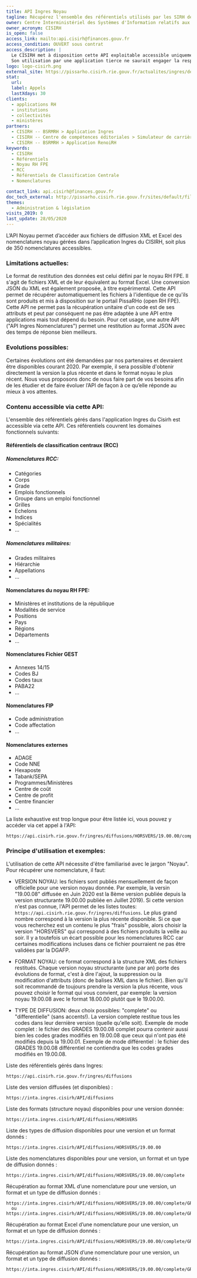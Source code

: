 ```yaml
---
title: API Ingres Noyau
tagline: Récupérez l'ensemble des référentiels utilisés par les SIRH de la Fonction Publique d'Etat au format "Noyau RH FPE"
owner: Centre Interministériel des Systèmes d'Information relatifs aux Ressources Humaines
owner_acronym: CISIRH
is_open: false
access_link: mailto:api.cisirh@finances.gouv.fr
access_condition: OUVERT sous contrat
access_description: |
  Le CISIRH met à disposition cette API exploitable accessible uniquement par les ministères ou institutions ayant accès au Réseau Interministériel de l'Etat (RIE).
  Son utilisation par une application tierce ne saurait engager la responsabilité du CISIRH, par exemple, en termes de disponibilité.
logo: logo-cisirh.png
external_site: https://pissarho.cisirh.rie.gouv.fr/actualites/ingres/deploiement-de-deux-api-sur-lapplication-ingres
stat:
  url:
  label: Appels
  lastXdays: 30
clients:
  - applications RH
  - institutions
  - collectivités
  - ministères
partners:
  - CISIRH -- BSRMRH > Application Ingres
  - CISIRH -- Centre de compétences éditoriales > Simulateur de carrière
  - CISIRH -- BSRMRH > Application RenoiRH
keywords:
  - CISIRH
  - Référentiels
  - Noyau RH FPE
  - RCC
  - Référentiels de Classification Centrale
  - Nomenclatures

contact_link: api.cisirh@finances.gouv.fr
doc_tech_external: http://pissarho.cisirh.rie.gouv.fr/sites/default/files/2019-10/INGRES-PIL-API%20Diffusions%20Ingres_%20%280_2%29_0.pptx
themes:
  - Administration & législation
visits_2019: 0
last_update: 28/05/2020
---
```


L’API Noyau permet d’accéder aux fichiers de diffusion XML et Excel des nomenclatures noyau gérées dans l’application Ingres du CISIRH, soit plus de 350 nomenclatures accessibles.

### Limitations actuelles:

Le format de restitution des données est celui défini par le noyau RH FPE. Il s'agit de fichiers XML et de leur équivalent au format Excel.
Une conversion JSON du XML est également proposée, à titre expérimental.
Cette API permet de récupérer automatiquement les fichiers à l'identique de ce qu'ils sont produits et mis à disposition sur le portail PissaRHo (open RH FPE).
Cette API ne permet pas la récupération unitaire d'un code est de ses attributs et peut par conséquent ne pas être adaptée à une API entre applications mais tout dépend du besoin.
Pour cet usage, une autre API ("API Ingres Nomenclatures") permet une restitution au format JSON avec des temps de réponse bien meilleurs.

### Evolutions possibles:

Certaines évolutions ont été demandées par nos partenaires et devraient être disponibles courant 2020.
Par exemple, il sera possible d'obtenir directement la version la plus récente et dans le format noyau le plus récent.
Nous vous proposons donc de nous faire part de vos besoins afin de les étudier et de faire évoluer l’API de façon à ce qu’elle réponde au mieux à vos attentes.

### Contenu accessible via cette API:

L'ensemble des référentiels gérés dans l'application Ingres du Cisirh est accessible via cette API.
Ces référentiels couvrent les domaines fonctionnels suivants:

#### Référentiels de classification centraux (RCC)

##### Nomenclatures RCC:

- Catégories
- Corps
- Grade
- Emplois fonctionnels
- Groupe dans un emploi fonctionnel
- Grilles
- Echelons
- Indices
- Spécialités
- ...

##### Nomenclatures militaires:

- Grades militaires
- Hiérarchie
- Appellations
- ...

#### Nomenclatures du noyau RH FPE:

- Ministères et institutions de la république
- Modalités de service
- Positions
- Pays
- Régions
- Départements
- ...

#### Nomenclatures Fichier GEST

- Annexes 14/15
- Codes BJ
- Codes taux
- PABA22
- ...

#### Nomenclatures FIP

- Code administration
- Code affectation
- ...

#### Nomenclatures externes

- ADAGE
- Code NNE
- Hexaposte
- Tabank/SEPA
- Programmes/Ministères
- Centre de coût
- Centre de profit
- Centre financier
- ...

La liste exhaustive est trop longue pour être listée ici, vous pouvez y accéder via cet appel à l'API:

```
https://api.cisirh.rie.gouv.fr/ingres/diffusions/HORSVERS/19.00.00/complete/
```

### Principe d'utilisation et exemples:

L'utilisation de cette API nécessite d'être familiarisé avec le jargon "Noyau".
Pour récupérer une nomenclature, il faut:

- VERSION NOYAU: les fichiers sont publiés mensuellement de façon officielle pour une version noyau donnée. Par exemple, la versin "19.00.08" diffusée en
  Juin 2020 est la 8ème version publiée depuis la version structurante 19.00.00 publiée en Juillet 2019).
  Si cette version n'est pas connue, l'API permet de les listes toutes: `https://api.cisirh.rie.gouv.fr/ingres/diffusions`.
  Le plus grand nombre correspond à la version la plus récente disponible.
  Si ce que vous recherchez est un contenu le plus "frais" possible, alors choisir la version "HORSVERS" qui correspond à des fichiers produits la veille au soir. Il y a toutefois un écart possible pour les nomenclatures RCC car certaines modifications incluses dans ce fichier pourraient ne pas être validées par la DGAFP.

- FORMAT NOYAU: ce format correspond à la structure XML des fichiers restitués. Chaque version noyau structurante (une par an) porte des évolutions de format, c'est à dire l'ajout, la suppression ou la modification d'attributs (donc de balises XML dans le fichier). Bien qu'il soit recommandé de toujours prendre la version la plus récente, vous pouvez choisir le format qui vous convient, par exemple: la version noyau 19.00.08 avec le format 18.00.00 plutôt que le 19.00.00.

- TYPE DE DIFFUSION: deux choix possibles: "complete" ou "differentielle" (sans accents!). La version complete restitue tous les codes dans leur dernière version (quelle qu'elle soit).
  Exemple de mode complet : le fichier des GRADES 19.00.08 complet pourra contenir aussi bien les codes grades modifiés en 19.00.08 que ceux qui n'ont pas été modifiés depuis la 19.00.01.
  Exemple de mode différentiel : le fichier des GRADES 19.00.08 différentiel ne contiendra que les codes grades modifiés en 19.00.08.

Liste des référentiels gérés dans Ingres:

```
https://api.cisirh.rie.gouv.fr/ingres/diffusions
```

Liste des version diffusées (et disponibles) :

```
https://inta.ingres.cisirh/API/diffusions
```

Liste des formats (structure noyau) disponibles pour une version donnée:

```
https://inta.ingres.cisirh/API/diffusions/HORSVERS
```

Liste des types de diffusion disponibles pour une version et un format donnés :

```
https://inta.ingres.cisirh/API/diffusions/HORSVERS/19.00.00
```

Liste des nomenclatures disponibles pour une version, un format et un type de diffusion donnés :

```
https://inta.ingres.cisirh/API/diffusions/HORSVERS/19.00.00/complete
```

Récupération au format XML d’une nomenclature pour une version, un format et un type de diffusion donnés :

```
https://inta.ingres.cisirh/API/diffusions/HORSVERS/19.00.00/complete/GRADE
  ou
https://inta.ingres.cisirh/API/diffusions/HORSVERS/19.00.00/complete/GRADE/xml
```

Récupération au format Excel d’une nomenclature pour une version, un format et un type de diffusion donnés :

```
https://inta.ingres.cisirh/API/diffusions/HORSVERS/19.00.00/complete/GRADE/xls
```

Récupération au format JSON d’une nomenclature pour une version, un format et un type de diffusion donnés :

```
https://inta.ingres.cisirh/API/diffusions/HORSVERS/19.00.00/complete/GRADE/json
```
